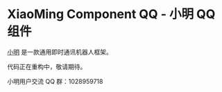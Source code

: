 # XiaoMing Component QQ - 小明 QQ 组件

[小明](https://github.com/codethink-cn/xiaoming) 是一款通用即时通讯机器人框架。

代码正在重构中，敬请期待。

小明用户交流 QQ 群：1028959718